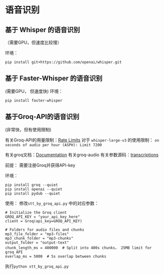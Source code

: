 # 语音识别

## 基于 Whisper 的语音识别
（需要GPU，但速度比较慢）

环境：
```
pip install git+https://github.com/openai/whisper.git
```


## 基于 Faster-Whisper 的语音识别
(需要GPU， 但速度快)
环境：
```
pip install faster-whisper
```

## 基于Groq-API的语音识别
(非常快，但有使用限制)

有关Groq-API的用量限制：[Rate Limits](https://console.groq.com/docs/rate-limits#status-code--rate-limit-headers)
对于	`whisper-large-v3` 的使用限制： `on seconds of audio per hour (ASPH): Limit 7200`

有关groq文档：[Documentation](https://console.groq.com/docs/quickstart)
有关groq-audio 有关参数源码：[transcriptions](https://github.com/groq/groq-python/blob/8bcc29478315e59c2a9a730ade712511e0540f7b/src/groq/resources/audio/transcriptions.py#L34)


前提： 需要注册Groq并获得API-key

环境：
```
pip install groq --quiet
pip install openai --quiet
pip install pydub --quiet
```

使用：
修改`stt_by_groq_api.py` 中的对应参数：

```
# Initialize the Groq client
GROQ_API_KEY = "your_api_key_here"
client = Groq(api_key=GROQ_API_KEY)

# Folders for audio files and chunks
mp3_file_folder = "mp3-files"
mp3_chunk_folder = "mp3-chunks"
output_folder = "output-text"
chunk_length_ms = 400000  # Split into 400s chunks， 25MB limit for groq API
overlap_ms = 5000  # 5s overlap between chunks
```
执行`python stt_by_groq_api.py`

